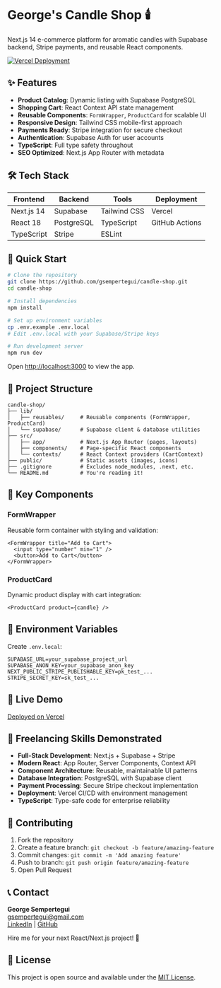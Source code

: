 # George's Candle Shop 🕯️
 
Next.js 14 e-commerce platform for aromatic candles with Supabase backend, Stripe payments, and reusable React components.

[![Vercel Deployment](https://vercel.com/button)](https://vercel.com/new/clone?repository-url=https://github.com/gsempertegui/candle-shop)

## ✨ Features

- **Product Catalog**: Dynamic listing with Supabase PostgreSQL
- **Shopping Cart**: React Context API state management
- **Reusable Components**: `FormWrapper`, `ProductCard` for scalable UI
- **Responsive Design**: Tailwind CSS mobile-first approach
- **Payments Ready**: Stripe integration for secure checkout
- **Authentication**: Supabase Auth for user accounts
- **TypeScript**: Full type safety throughout
- **SEO Optimized**: Next.js App Router with metadata

## 🛠️ Tech Stack

| Frontend | Backend | Tools | Deployment |
|----------|---------|-------|------------|
| Next.js 14 | Supabase | Tailwind CSS | Vercel |
| React 18 | PostgreSQL | TypeScript | GitHub Actions |
| TypeScript | Stripe | ESLint | |

## 🚀 Quick Start

```bash
# Clone the repository
git clone https://github.com/gsempertegui/candle-shop.git
cd candle-shop

# Install dependencies
npm install

# Set up environment variables
cp .env.example .env.local
# Edit .env.local with your Supabase/Stripe keys

# Run development server
npm run dev
```

Open [http://localhost:3000](http://localhost:3000) to view the app.

## 📁 Project Structure

```
candle-shop/
├── lib/
│   ├── reusables/     # Reusable components (FormWrapper, ProductCard)
│   └── supabase/      # Supabase client & database utilities
├── src/
│   ├── app/           # Next.js App Router (pages, layouts)
│   ├── components/    # Page-specific React components
│   └── contexts/      # React Context providers (CartContext)
├── public/            # Static assets (images, icons)
├── .gitignore         # Excludes node_modules, .next, etc.
└── README.md          # You're reading it!
```

## 🌟 Key Components

### FormWrapper
Reusable form container with styling and validation:
```tsx
<FormWrapper title="Add to Cart">
  <input type="number" min="1" />
  <button>Add to Cart</button>
</FormWrapper>
```

### ProductCard
Dynamic product display with cart integration:
```tsx
<ProductCard product={candle} />
```

## 🔧 Environment Variables

Create `.env.local`:
```
SUPABASE_URL=your_supabase_project_url
SUPABASE_ANON_KEY=your_supabase_anon_key
NEXT_PUBLIC_STRIPE_PUBLISHABLE_KEY=pk_test_...
STRIPE_SECRET_KEY=sk_test_...
```

## 📱 Live Demo
[Deployed on Vercel](https://candle-shop-xyz.vercel.app)

## 💼 Freelancing Skills Demonstrated

- **Full-Stack Development**: Next.js + Supabase + Stripe
- **Modern React**: App Router, Server Components, Context API
- **Component Architecture**: Reusable, maintainable UI patterns
- **Database Integration**: PostgreSQL with Supabase client
- **Payment Processing**: Secure Stripe checkout implementation
- **Deployment**: Vercel CI/CD with environment management
- **TypeScript**: Type-safe code for enterprise reliability

## 🤝 Contributing

1. Fork the repository
2. Create a feature branch: `git checkout -b feature/amazing-feature`
3. Commit changes: `git commit -m 'Add amazing feature'`
4. Push to branch: `git push origin feature/amazing-feature`
5. Open Pull Request

## 📞 Contact

**George Sempertegui**  
[gsempertegui@gmail.com](mailto:gsempertegui@gmail.com)  
[LinkedIn](https://linkedin.com/in/gsempertegui) | [GitHub](https://github.com/gsempertegui)

Hire me for your next React/Next.js project! 🚀

## 📄 License

This project is open source and available under the [MIT License](LICENSE).
